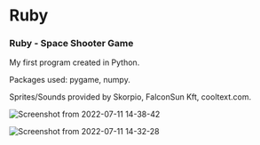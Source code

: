 # Ruby
### Ruby - Space Shooter Game

My first program created in Python. 

Packages used: pygame, numpy.

Sprites/Sounds provided by Skorpio, FalconSun Kft, cooltext.com.

![Screenshot from 2022-07-11 14-38-42](https://user-images.githubusercontent.com/43104679/178341192-95031c43-c14a-400d-8aaf-3acfb6e286b8.png)


![Screenshot from 2022-07-11 14-32-28](https://user-images.githubusercontent.com/43104679/178341308-c8cd8552-9a8a-4128-a2f4-6cd77ce9f033.png)
